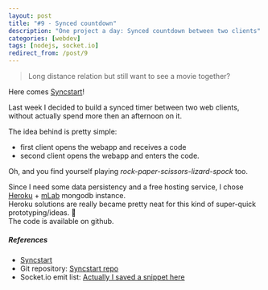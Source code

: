 ```yaml
---
layout: post
title: "#9 - Synced countdown"
description: "One project a day: Synced countdown between two clients"
categories: [webdev]
tags: [nodejs, socket.io]
redirect_from: /post/9
---
```


> Long distance relation but still want to see a movie together?  

Here comes [Syncstart](https://syncstart.herokuapp.com)!

Last week I decided to build a synced timer between two web clients, without actually spend more then an afternoon on it.  

The idea behind is pretty simple:  

* first client opens the webapp and receives a code
* second client opens the webapp and enters the code.  

Oh, and you find yourself playing *rock-paper-scissors-lizard-spock* too.

Since I need some data persistency and a free hosting service, I chose [Heroku](https://heroku.com) + [mLab](https://mlab.com/) mongodb instance.  
Heroku solutions are really became pretty neat for this kind of super-quick prototyping/ideas. :rocket:  
The code is available on github.

##### References
* [Syncstart](https://syncstart.herokuapp.com)
* Git repository: [Syncstart repo](https://github.com/mcomisso/Syncstart)
* Socket.io emit list: [Actually I saved a snippet here](/post/7)
